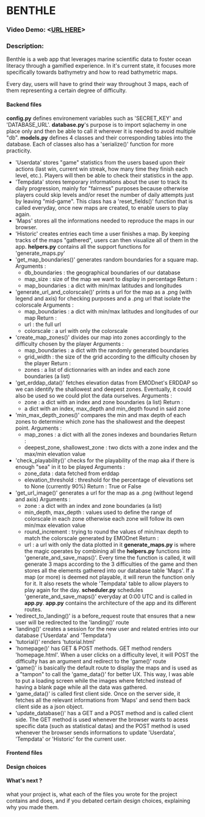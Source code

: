 # BENTHLE
### Video Demo:  <[URL HERE](https://www.youtube.com/watch?v=7xxuVlqfn6Q&ab_channel=SofianeFarhra)>
### Description:

Benthle is a web app that leverages marine scientific data to foster ocean literacy through a gamified experience. In it's current state, it focuses more specifically towards bathymetry and how to read bathymetric maps. 

Every day, users will have to grind their way throughout 3 maps, each of them representing a certain degree of difficulty.  

#### Backend files
**config.py** defines environement variables such as 'SECRET_KEY' and 'DATABASE_URL'.
**database.py**'s purpose is to import sqlachemy in one place only and then be able to call it wherever it is needed to avoid multiple "db".
**models.py** defines 4 classes and their corresponding tables into the database. Each of classes also has a 'serialize()' function for more practicity.
- 'Userdata' stores "game" statistics from the users based upon their actions (last win, current win streak, how many time they finish each level, etc.). Players will then be able to check their statistics in the app.
- 'Tempdata' stores temporary informations about the user to track its daily progression, mainly for "fairness" purposes because otherwise players could skip levels and/or reset the number of daily attempts just by leaving "mid-game". This class has a 'reset_fields()' function that is called everyday, once new maps are created, to enable users to play again.
- 'Maps' stores all the informations needed to reproduce the maps in our browser.
- 'Historic' creates entries each time a user finishes a map. By keeping tracks of the maps "gathered", users can then visualize all of them in the app.
**helpers.py** contains all the support functions for 'generate_maps.py'
- 'get_map_boundaries()' generates random boundaries for a square map.
    Arguments : 
    - db_boundaries : the geographical boundaries of our database
    - map_size : size of the map we want to display in percentage
    Return :
    - map_boundaries : a dict with min/max latitudes and longitudes
- 'generate_url_and_colorscale()' prints a url for the map as a .png (with legend and axis) for checking purposes and a .png url that isolate the colorscale
    Arguments : 
    - map_boundaries : a dict with min/max latitudes and longitudes of our map
    Return :
    - url : the full url
    - colorscale : a url with only the colorscale
- 'create_map_zones()' divides our map into zones accordingly to the difficulty chosen by the player
    Arguments :
    - map_boundaries : a dict with the randomly generated boundaries
    - grid_width : the size of the grid according to the difficulty chosen by the player
    Return :
    - zones : a list of dictionnaries with an index and each zone boundaries (a list)
- 'get_erddap_data()' fetches elevation datas from EMODnet's ERDDAP so we can identify the shallowest and deepest zones. Eventually, it could also be used so we could plot the data ourselves.
    Arguments :
    - zone : a dict with an index and zone boundaries (a list)
    Return :
    - a dict with an index, max_depth and min_depth found in said zone
- 'min_max_depth_zones()' compares the min and max depth of each zones to determine which zone has the shallowest and the deepest point.
    Arguments :
    - map_zones : a dict with all the zones indexes and boundaries
    Return :
    - deepest_zone, shallowest_zone : two dicts with a zone index and the max/min elevation value
- 'check_playability()' checks for the playability of the map aka if there is enough "sea" in it to be played
    Arguments : 
    - zone_data : data fetched from erddap
    - elevation_threshold : threshold for the percentage of elevations set to None (currently 90%)
    Return : True or False
- 'get_url_image()' generates a url for the map as a .png (without legend and axis)
    Arguments : 
    - zone : a dict with an index and zone boundaries (a list)
    - min_depth, max_depth : values used to define the range of colorscale in each zone otherwise each zone will follow its own min/max elevation value
    - round_increment : trying to round the values of min/max depth to match the colorscale generated by EMODnet
    Return :
    - url : a url with only the data plotted in it
**generate_maps.py** is where the magic operates by combining all the **helpers.py** functions into 'generate_and_save_maps()'. Every time the function is called, it will generate 3 maps according to the 3 difficulties of the game and then stores all the elements gathered into our database table 'Maps'. If a map (or more) is deemed not playable, it will rerun the function only for it. It also resets the whole 'Tempdata' table to allow players to play again for the day. 
**scheduler.py** schedules 'generate_and_save_maps()' everyday at 0:00 UTC and is called in **app.py**.
**app.py** contains the architecture of the app and its different routes.
- 'redirect_to_landing()' is a before_request route that ensures that a new user will be redirected to the 'landing()' route
- 'landing()' creates a session for the new user and related entries into our database ('Userdata' and 'Tempdata')
- 'tutorial()' renders 'tutorial.html'
- 'homepage()' has GET & POST methods. GET method renders 'homepage.html'. When a user clicks on a difficulty level, it will POST the difficulty has an argument and redirect to the 'game()' route
- 'game()' is basically the default route to display the maps and is used as a "tampon" to call the 'game_data()' for better UX. This way, I was able to put a loading screen while the images where fetched instead of having a blank page while all the data was gathered.
- 'game_data()' is called first client side. Once on the server side, it fetches all the relevant informations from 'Maps' and send them back client side as a json object.
- 'update_database()' has a GET and a POST method and is called client side. The GET method is used whenever the browser wants to acess specific data (such as statistical datas) and the POST method is used whenever the browser sends informations to update 'Userdata', 'Tempdata' or 'Historic' for the current user.

#### Frontend files

#### Design choices

#### What's next ?

what your project is, 
what each of the files you wrote for the project contains and does,
and if you debated certain design choices, 
explaining why you made them. 

